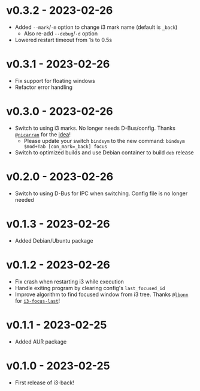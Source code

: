 # v0.3.2 - 2023-02-26

- Added `--mark`/`-m` option to change i3 mark name (default is `_back`)
  - Also re-add `--debug`/`-d` option
- Lowered restart timeout from 1s to 0.5s

# v0.3.1 - 2023-02-26

- Fix support for floating windows
- Refactor error handling

# v0.3.0 - 2023-02-26

- Switch to using i3 marks. No longer needs D-Bus/config. Thanks [`@nicarran`](https://github.com/nicarran) for the [idea](https://github.com/i3/i3/issues/838#issuecomment-481531210)!
  - Please update your switch `bindsym` to the new command: `bindsym $mod+Tab [con_mark=_back] focus`
- Switch to optimized builds and use Debian container to build `deb` release

# v0.2.0 - 2023-02-26

- Switch to using D-Bus for IPC when switching. Config file is no longer needed

# v0.1.3 - 2023-02-26

- Added Debian/Ubuntu package

# v0.1.2 - 2023-02-26

- Fix crash when restarting i3 while execution
- Handle exiting program by clearing config's `last_focused_id`
- Improve algorithm to find focused window from i3 tree. Thanks [`@lbonn`](https://github.com/lbonn) for [`i3-focus-last`](https://github.com/lbonn/i3-focus-last)!

# v0.1.1 - 2023-02-25

- Added AUR package

# v0.1.0 - 2023-02-25

- First release of i3-back!
